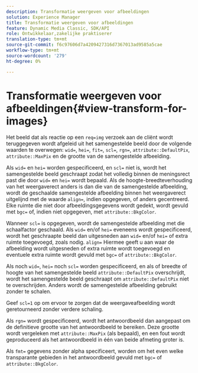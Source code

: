 ```yaml
---
description: Transformatie weergeven voor afbeeldingen
solution: Experience Manager
title: Transformatie weergeven voor afbeeldingen
feature: Dynamic Media Classic, SDK/API
role: Ontwikkelaar,zakelijke praktiserer
translation-type: tm+mt
source-git-commit: f6c97606d7a4209427316d7367013ad9585a5cae
workflow-type: tm+mt
source-wordcount: '279'
ht-degree: 0%

---
```



# Transformatie weergeven voor afbeeldingen{#view-transform-for-images}

Het beeld dat als reactie op een `req=img` verzoek aan de cliënt wordt teruggegeven wordt afgeleid uit het samengestelde beeld door de volgende waarden te overwegen: `wid=`, `hei=`, `fit=`, `scl=`, `rgn=`, `attribute::DefaultPix`, `attribute::MaxPix` en de grootte van de samengestelde afbeelding.

Als `wid=` en `hei=` worden gespecificeerd, en `scl=` niet is, wordt het samengestelde beeld geschraapt zodat het volledig binnen de meningsrect past die door `wid=` en `hei=` wordt bepaald. Als de hoogte-breedteverhouding van het weergaverect anders is dan die van de samengestelde afbeelding, wordt de geschaalde samengestelde afbeelding binnen het weergaverect uitgelijnd met de waarde `align=`, indien opgegeven, of anders gecentreerd. Elke ruimte die niet door afbeeldingsgegevens wordt gedekt, wordt gevuld met `bgc=` of, indien niet opgegeven, met `attribute::BkgColor`.

Wanneer `scl=` is opgegeven, wordt de samengestelde afbeelding met die schaalfactor geschaald. Als `wid=` en/of `hei=` eveneens wordt gespecificeerd, wordt het geschraapte beeld dan uitgesneden aan `wid=` en/of `hei=` of extra ruimte toegevoegd, zoals nodig. `align=` Hiermee geeft u aan waar de afbeelding wordt uitgesneden of extra ruimte wordt toegevoegd en eventuele extra ruimte wordt gevuld met  `bgc=` of  `attribute::BkgColor`.

Als noch `wid=`, `hei=` noch `scl=` worden gespecificeerd, en als of breedte of hoogte van het samengestelde beeld `attribute::DefaultPix` overschrijdt, wordt het samengestelde beeld geschraapt om `attribute::DefaultPix` niet te overschrijden. Anders wordt de samengestelde afbeelding gebruikt zonder te schalen.

Geef `scl=1` op om ervoor te zorgen dat de weergaveafbeelding wordt geretourneerd zonder verdere schaling.

Als `rgn=` wordt gespecificeerd, wordt het antwoordbeeld dan aangepast om de definitieve grootte van het antwoordbeeld te bereiken. Deze grootte wordt vergeleken met `attribute::MaxPix` (als bepaald), en een fout wordt geproduceerd als het antwoordbeeld in één van beide afmeting groter is.

Als `fmt=` gegevens zonder alpha specificeert, worden om het even welke transparante gebieden in het antwoordbeeld gevuld met `bgc=` of `attribute::BkgColor`.
